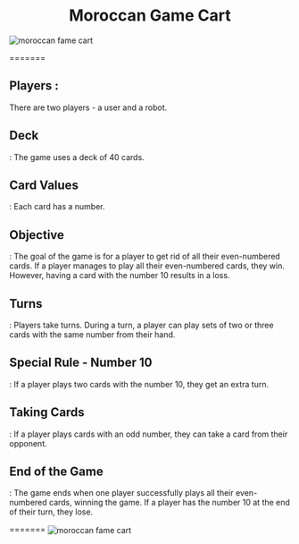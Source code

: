 <h1 align="center">Moroccan Game Cart</h1>

  <img align="center" src="https://github.com/cyberjujutsu/moroccan-card-game/blob/main/asset/first%20page.png" alt="moroccan fame cart">

=======
<h2>Players :</h2><p> There are two players - a user and a robot.</p>

<h2>Deck</h2><p>: The game uses a deck of 40 cards.</p>

<h2>Card Values</h2><p>: Each card has a number.

<h2>Objective</h2><p>: The goal of the game is for a player to get rid of all their even-numbered cards. If a player manages to play all their even-numbered cards, they win. However, having a card with the number 10 results in a loss.</p>

<h2>Turns</h2><p>: Players take turns. During a turn, a player can play sets of two or three cards with the same number from their hand.</p>

<h2>Special Rule - Number 10</h2><p>: If a player plays two cards with the number 10, they get an extra turn.</p>

<h2>Taking Cards</h2><p>: If a player plays cards with an odd number, they can take a card from their opponent.</p>

<h2>End of the Game</h2><p>: The game ends when one player successfully plays all their even-numbered cards, winning the game. If a player has the number 10 at the end of their turn, they lose.</p>
=======
  
<img align="center" src="https://github.com/cyberjujutsu/moroccan-card-game/blob/main/asset/final.png" alt="moroccan fame cart">

